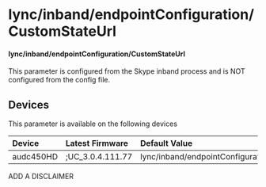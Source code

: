 ﻿---
description: lync/inband/endpointConfiguration/CustomStateUrl
search:
    keywords: ['lync','inband','endpointConfiguration','CustomStateUrl']
---

# lync/inband/endpointConfiguration/CustomStateUrl

#### lync/inband/endpointConfiguration/CustomStateUrl

This parameter is configured from the Skype inband process and is NOT configured from the config file.



## Devices
This parameter is available on the following devices

| Device | Latest Firmware | Default Value |
|:---|:---|:---|
| audc450HD | ;UC_3.0.4.111.77 | lync/inband/endpointConfiguration/CustomStateUrl= 

ADD A DISCLAIMER
